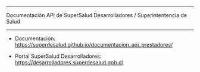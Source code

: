 -------------------------------------------

Documentación API de SuperSalud Desarrolladores / Superintentencia de Salud

-------------------------------------------

- Documentación: https://superdesalud.github.io/documentacion_api_prestadores/

- Portal SuperSalud Desarrolladores: https://desarrolladores.superdesalud.gob.cl
